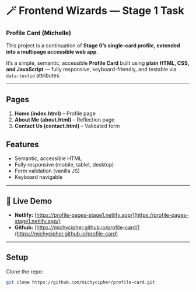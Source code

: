 # 🪄 Frontend Wizards — Stage 1 Task
### Profile Card (Michelle)

This project is a continuation of **Stage 0’s single-card profile, extended into a multipage accessible web app**.


It’s a simple, semantic, accessible **Profile Card** built using **plain HTML, CSS, and JavaScript** — fully responsive, keyboard-friendly, and testable via `data-testid` attributes.

---

## Pages
1. **Home (index.html)** – Profile page
2. **About Me (about.html)** – Reflection page
3. **Contact Us (contact.html)** – Validated form

## Features
- Semantic, accessible HTML
- Fully responsive (mobile, tablet, desktop)
- Form validation (vanilla JS)
- Keyboard navigable

---
## 🚀 Live Demo
- **Netlify:** [https://profile-pages-stage1.netlify.app/](https://profile-pages-stage1.netlify.app/)
- **Github:** [https://michycipher.github.io/profile-card/](https://michycipher.github.io/profile-card)
---

## Setup
Clone the repo:
```bash
git clone https://github.com/michycipher/profile-card.git

